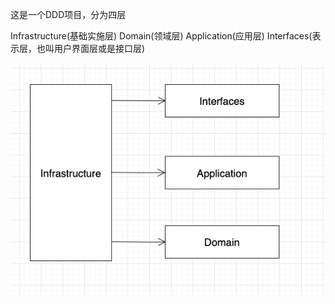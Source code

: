 这是一个DDD项目，分为四层

Infrastructure(基础实施层)
Domain(领域层)
Application(应用层)
Interfaces(表示层，也叫用户界面层或是接口层)


![Alt](./images/DDD架构.png)